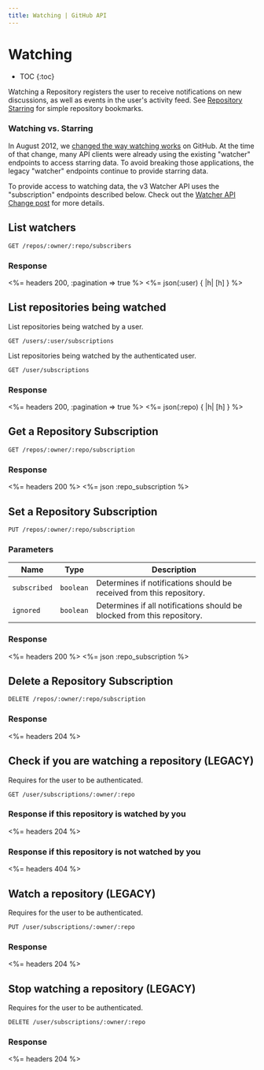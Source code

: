 ```yaml
---
title: Watching | GitHub API
---
```


# Watching

* TOC
{:toc}

Watching a Repository registers the user to receive notifications on new
discussions, as well as events in the user's activity feed.  See [Repository
Starring](/v3/activity/starring) for simple repository bookmarks.

### Watching vs. Starring

In August 2012, we [changed the way watching
works](https://github.com/blog/1204-notifications-stars) on GitHub.  At the time
of that change, many API clients were already using the existing "watcher"
endpoints to access starring data. To avoid breaking those applications, the
legacy "watcher" endpoints continue to provide starring data.

To provide access to watching data, the v3 Watcher API uses the "subscription"
endpoints described below. Check out the [Watcher API Change
post](/changes/2012-9-5-watcher-api/) for more details.

## List watchers

    GET /repos/:owner/:repo/subscribers

### Response

<%= headers 200, :pagination => true %>
<%= json(:user) { |h| [h] } %>

## List repositories being watched

List repositories being watched by a user.

    GET /users/:user/subscriptions

List repositories being watched by the authenticated user.

    GET /user/subscriptions

### Response

<%= headers 200, :pagination => true %>
<%= json(:repo) { |h| [h] } %>

## Get a Repository Subscription

    GET /repos/:owner/:repo/subscription

### Response

<%= headers 200 %>
<%= json :repo_subscription %>

## Set a Repository Subscription

    PUT /repos/:owner/:repo/subscription

### Parameters

Name | Type | Description 
-----|------|--------------
`subscribed`|`boolean`| Determines if notifications should be received from this repository.
`ignored`|`boolean`| Determines if all notifications should be blocked from this repository.


### Response

<%= headers 200 %>
<%= json :repo_subscription %>

## Delete a Repository Subscription

    DELETE /repos/:owner/:repo/subscription

### Response

<%= headers 204 %>

## Check if you are watching a repository (LEGACY)

Requires for the user to be authenticated.

    GET /user/subscriptions/:owner/:repo

### Response if this repository is watched by you

<%= headers 204 %>

### Response if this repository is not watched by you

<%= headers 404 %>

## Watch a repository (LEGACY)

Requires for the user to be authenticated.

    PUT /user/subscriptions/:owner/:repo

### Response

<%= headers 204 %>

## Stop watching a repository (LEGACY)

Requires for the user to be authenticated.

    DELETE /user/subscriptions/:owner/:repo

### Response

<%= headers 204 %>
